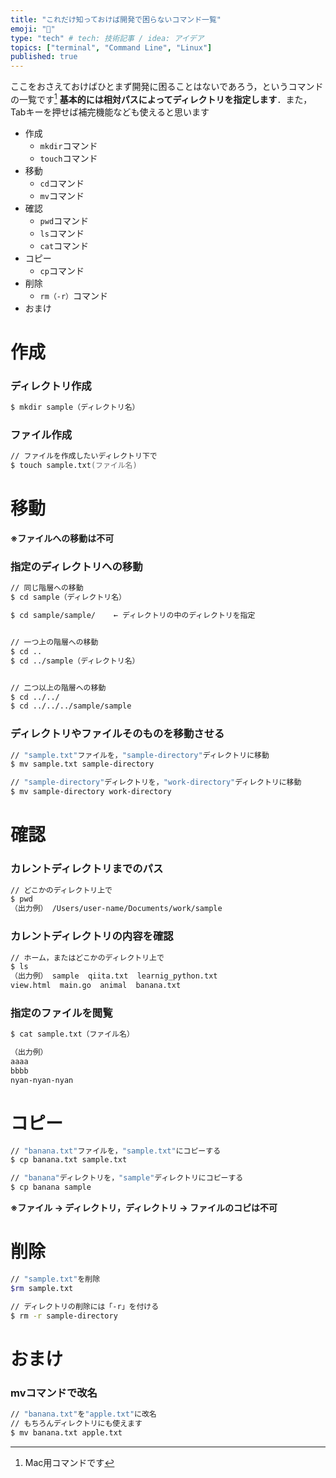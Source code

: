 ```yaml
---
title: "これだけ知っておけば開発で困らないコマンド一覧"
emoji: "🎻"
type: "tech" # tech: 技術記事 / idea: アイデア
topics: ["terminal", "Command Line", "Linux"]
published: true
---
```


ここをおさえておけばひとまず開発に困ることはないであろう，というコマンドの一覧です[^1]
**基本的には相対パスによってディレクトリを指定します**．また，Tabキーを押せば補完機能なども使えると思います

- 作成
    - `mkdir`コマンド
    - `touch`コマンド
- 移動
    - `cd`コマンド
    - `mv`コマンド
- 確認
    - `pwd`コマンド
    - `ls`コマンド
    - `cat`コマンド
- コピー
    - `cp`コマンド
- 削除
    - `rm（-r）`コマンド
- おまけ


# 作成
### ディレクトリ作成

```zsh
$ mkdir sample（ディレクトリ名）
```

### ファイル作成

```zsh
// ファイルを作成したいディレクトリ下で
$ touch sample.txt(ファイル名)
```


# 移動
**※ファイルへの移動は不可**
### 指定のディレクトリへの移動

```zsh
// 同じ階層への移動
$ cd sample（ディレクトリ名）

$ cd sample/sample/    ← ディレクトリの中のディレクトリを指定


// 一つ上の階層への移動
$ cd ..
$ cd ../sample（ディレクトリ名）


// 二つ以上の階層への移動
$ cd ../../
$ cd ../../../sample/sample
```

### ディレクトリやファイルそのものを移動させる

```zsh
// "sample.txt"ファイルを，"sample-directory"ディレクトリに移動
$ mv sample.txt sample-directory

// "sample-directory"ディレクトリを，"work-directory"ディレクトリに移動
$ mv sample-directory work-directory
```


# 確認
### カレントディレクトリまでのパス

```zsh
// どこかのディレクトリ上で
$ pwd 
（出力例） /Users/user-name/Documents/work/sample
```

### カレントディレクトリの内容を確認

```zsh
// ホーム，またはどこかのディレクトリ上で
$ ls
（出力例） sample  qiita.txt  learnig_python.txt
view.html  main.go  animal  banana.txt
```

### 指定のファイルを閲覧

```zsh
$ cat sample.txt（ファイル名）

（出力例）
aaaa
bbbb
nyan-nyan-nyan
```


# コピー

```zsh
// "banana.txt"ファイルを，"sample.txt"にコピーする
$ cp banana.txt sample.txt

// "banana"ディレクトリを，"sample"ディレクトリにコピーする
$ cp banana sample
```

**※ファイル → ディレクトリ，ディレクトリ → ファイルのコピは不可**


# 削除

```zsh
// "sample.txt"を削除
$rm sample.txt

// ディレクトリの削除には「-r」を付ける
$ rm -r sample-directory
```

# おまけ
### mvコマンドで改名

```zsh
// "banana.txt"を"apple.txt"に改名
// もちろんディレクトリにも使えます
$ mv banana.txt apple.txt
```


[^1]: Mac用コマンドです